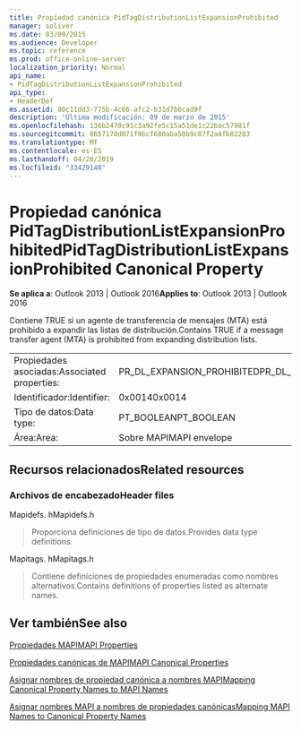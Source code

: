 ```yaml
---
title: Propiedad canónica PidTagDistributionListExpansionProhibited
manager: soliver
ms.date: 03/09/2015
ms.audience: Developer
ms.topic: reference
ms.prod: office-online-server
localization_priority: Normal
api_name:
- PidTagDistributionListExpansionProhibited
api_type:
- HeaderDef
ms.assetid: 80c11dd3-775b-4c66-afc2-b31d7bbcad9f
description: 'Última modificación: 09 de marzo de 2015'
ms.openlocfilehash: 136b2470c91c3a92fe5c15a51de1c22bac57981f
ms.sourcegitcommit: 8657170d071f9bcf680aba50b9c07f2a4fb82283
ms.translationtype: MT
ms.contentlocale: es-ES
ms.lasthandoff: 04/28/2019
ms.locfileid: "33429148"
---
```

# <a name="pidtagdistributionlistexpansionprohibited-canonical-property"></a><span data-ttu-id="866a2-103">Propiedad canónica PidTagDistributionListExpansionProhibited</span><span class="sxs-lookup"><span data-stu-id="866a2-103">PidTagDistributionListExpansionProhibited Canonical Property</span></span>

  
  
<span data-ttu-id="866a2-104">**Se aplica a**: Outlook 2013 | Outlook 2016</span><span class="sxs-lookup"><span data-stu-id="866a2-104">**Applies to**: Outlook 2013 | Outlook 2016</span></span> 
  
<span data-ttu-id="866a2-105">Contiene TRUE si un agente de transferencia de mensajes (MTA) está prohibido a expandir las listas de distribución.</span><span class="sxs-lookup"><span data-stu-id="866a2-105">Contains TRUE if a message transfer agent (MTA) is prohibited from expanding distribution lists.</span></span>
  
|||
|:-----|:-----|
|<span data-ttu-id="866a2-106">Propiedades asociadas:</span><span class="sxs-lookup"><span data-stu-id="866a2-106">Associated properties:</span></span>  <br/> |<span data-ttu-id="866a2-107">PR_DL_EXPANSION_PROHIBITED</span><span class="sxs-lookup"><span data-stu-id="866a2-107">PR_DL_EXPANSION_PROHIBITED</span></span>  <br/> |
|<span data-ttu-id="866a2-108">Identificador:</span><span class="sxs-lookup"><span data-stu-id="866a2-108">Identifier:</span></span>  <br/> |<span data-ttu-id="866a2-109">0x0014</span><span class="sxs-lookup"><span data-stu-id="866a2-109">0x0014</span></span>  <br/> |
|<span data-ttu-id="866a2-110">Tipo de datos:</span><span class="sxs-lookup"><span data-stu-id="866a2-110">Data type:</span></span>  <br/> |<span data-ttu-id="866a2-111">PT_BOOLEAN</span><span class="sxs-lookup"><span data-stu-id="866a2-111">PT_BOOLEAN</span></span>  <br/> |
|<span data-ttu-id="866a2-112">Área:</span><span class="sxs-lookup"><span data-stu-id="866a2-112">Area:</span></span>  <br/> |<span data-ttu-id="866a2-113">Sobre MAPI</span><span class="sxs-lookup"><span data-stu-id="866a2-113">MAPI envelope</span></span>  <br/> |
   
## <a name="related-resources"></a><span data-ttu-id="866a2-114">Recursos relacionados</span><span class="sxs-lookup"><span data-stu-id="866a2-114">Related resources</span></span>

### <a name="header-files"></a><span data-ttu-id="866a2-115">Archivos de encabezado</span><span class="sxs-lookup"><span data-stu-id="866a2-115">Header files</span></span>

<span data-ttu-id="866a2-116">Mapidefs. h</span><span class="sxs-lookup"><span data-stu-id="866a2-116">Mapidefs.h</span></span>
  
> <span data-ttu-id="866a2-117">Proporciona definiciones de tipo de datos.</span><span class="sxs-lookup"><span data-stu-id="866a2-117">Provides data type definitions.</span></span>
    
<span data-ttu-id="866a2-118">Mapitags. h</span><span class="sxs-lookup"><span data-stu-id="866a2-118">Mapitags.h</span></span>
  
> <span data-ttu-id="866a2-119">Contiene definiciones de propiedades enumeradas como nombres alternativos.</span><span class="sxs-lookup"><span data-stu-id="866a2-119">Contains definitions of properties listed as alternate names.</span></span>
    
## <a name="see-also"></a><span data-ttu-id="866a2-120">Ver también</span><span class="sxs-lookup"><span data-stu-id="866a2-120">See also</span></span>



[<span data-ttu-id="866a2-121">Propiedades MAPI</span><span class="sxs-lookup"><span data-stu-id="866a2-121">MAPI Properties</span></span>](mapi-properties.md)
  
[<span data-ttu-id="866a2-122">Propiedades canónicas de MAPI</span><span class="sxs-lookup"><span data-stu-id="866a2-122">MAPI Canonical Properties</span></span>](mapi-canonical-properties.md)
  
[<span data-ttu-id="866a2-123">Asignar nombres de propiedad canónica a nombres MAPI</span><span class="sxs-lookup"><span data-stu-id="866a2-123">Mapping Canonical Property Names to MAPI Names</span></span>](mapping-canonical-property-names-to-mapi-names.md)
  
[<span data-ttu-id="866a2-124">Asignar nombres MAPI a nombres de propiedades canónicas</span><span class="sxs-lookup"><span data-stu-id="866a2-124">Mapping MAPI Names to Canonical Property Names</span></span>](mapping-mapi-names-to-canonical-property-names.md)

